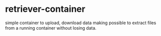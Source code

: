 # retriever-container
simple container to upload, download data making possible to extract files from a running container without losing data.
